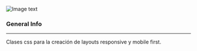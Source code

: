 ![Image text](https://ui.clickerti.es/static/media/clickerti-mod.0aa89db6.svg)

### General Info
***
Clases css para la creación de layouts responsive y mobile first.  
